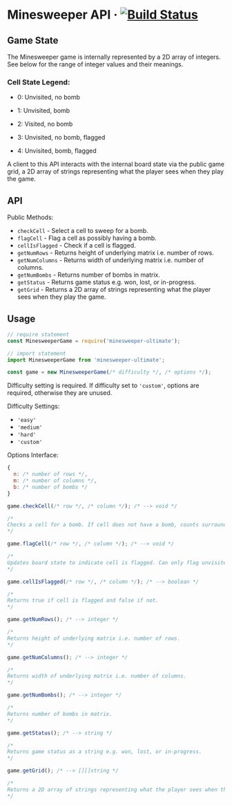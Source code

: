 # Minesweeper API &middot; [![Build Status](https://travis-ci.org/virtual-barcade/minesweeper-api.svg?branch=master)](https://travis-ci.org/virtual-barcade/minesweeper-api)

## Game State

The Minesweeper game is internally represented by a 2D array of integers. See below for the range of integer values and their meanings.

### Cell State Legend:

- 0: Unvisited, no bomb

- 1: Unvisited, bomb

- 2: Visited, no bomb

- 3: Unvisited, no bomb, flagged

- 4: Unvisited, bomb, flagged

A client to this API interacts with the internal board state via the public game grid, a 2D array of strings representing what the player sees when they play the game.

## API

Public Methods:

- `checkCell` - Select a cell to sweep for a bomb.
- `flagCell` - Flag a cell as possibly having a bomb.
- `cellIsFlagged` - Check if a cell is flagged.
- `getNumRows` - Returns height of underlying matrix i.e. number of rows.
- `getNumColumns` - Returns width of underlying matrix i.e. number of columns.
- `getNumBombs` - Returns number of bombs in matrix.
- `getStatus` - Returns game status e.g. won, lost, or in-progress.
- `getGrid` - Returns a 2D array of strings representing what the player sees when they play the game.

## Usage

```javascript
// require statement
const MinesweeperGame = require('minesweeper-ultimate');

// import statement
import MinesweeperGame from 'minesweeper-ultimate';
```

```javascript
const game = new MinesweeperGame(/* difficulty */, /* options */);
```

Difficulty setting is required. If difficulty set to `'custom'`, options are required, otherwise they are unused.

Difficulty Settings:

- `'easy'`
- `'medium'`
- `'hard'`
- `'custom'`

Options Interface:

```javascript
{
  n: /* number of rows */,
  m: /* number of columns */,
  b: /* number of bombs */
}
```

```javascript
game.checkCell(/* row */, /* column */); /* --> void */

/*
Checks a cell for a bomb. If cell does not have a bomb, counts surrounding bombs. If surrounding bomb count is zero, sweeps grid until it has found cells with a bomb count. Returns void i.e. implicit return of undefined.
*/
```

```javascript
game.flagCell(/* row */, /* column */); /* --> void */

/*
Updates board state to indicate cell is flagged. Can only flag unvisited cells. Returns void i.e. implicit return of undefined.
*/
```

```javascript
game.cellIsFlagged(/* row */, /* column */); /* --> boolean */

/*
Returns true if cell is flagged and false if not.
*/
```

```javascript
game.getNumRows(); /* --> integer */

/*
Returns height of underlying matrix i.e. number of rows.
*/
```

```javascript
game.getNumColumns(); /* --> integer */

/*
Returns width of underlying matrix i.e. number of columns.
*/
```

```javascript
game.getNumBombs(); /* --> integer */

/*
Returns number of bombs in matrix.
*/
```

```javascript
game.getStatus(); /* --> string */

/*
Returns game status as a string e.g. won, lost, or in-progress.
*/
```

```javascript
game.getGrid(); /* --> [][]string */

/*
Returns a 2D array of strings representing what the player sees when they play the game.
*/
```
